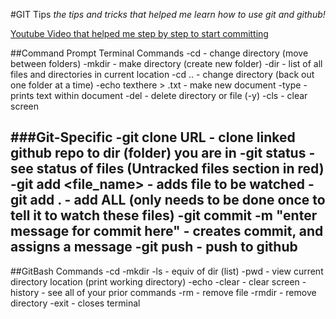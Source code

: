 #GIT Tips
*the tips and tricks that helped me learn how to use git and github!*

[Youtube Video that helped me step by step to start committing](https://youtu.be/AW_U0q5BtFI)

##Command Prompt Terminal Commands
-cd - change directory (move between folders)
-mkdir - make directory (create new folder)
-dir - list of all files and directories in current location
-cd .. - change directory (back out one folder at a time)
-echo texthere > <newfilename>.txt - make new document
-type <filename> - prints text within document
-del - delete directory or file (-y)
-cls - clear screen

###Git-Specific
-git clone URL - clone linked github repo to dir (folder) you are in
-git status - see status of files (Untracked files section in red)
-git add <file_name> - adds file to be watched
-git add . - add ALL (only needs to be done once to tell it to watch these files)
-git commit -m "enter message for commit here" - creates commit, and assigns a message
-git push - push to github
---
##GitBash Commands
-cd
-mkdir
-ls - equiv of dir (list)
-pwd - view current directory location (print working directory)
-echo
-clear - clear screen
-history - see all of your prior commands
-rm - remove file
-rmdir - remove directory
-exit - closes terminal

